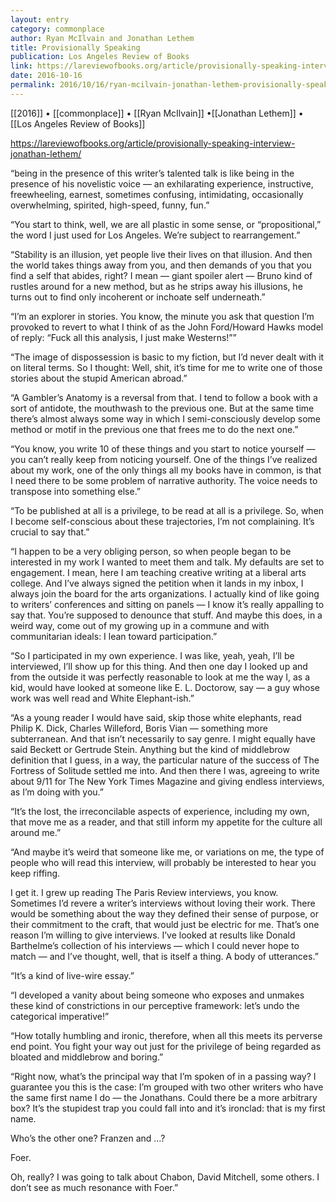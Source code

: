 ```yaml
---
layout: entry
category: commonplace
author: Ryan McIlvain and Jonathan Lethem
title: Provisionally Speaking
publication: Los Angeles Review of Books
link: https://lareviewofbooks.org/article/provisionally-speaking-interview-jonathan-lethem/
date: 2016-10-16
permalink: 2016/10/16/ryan-mcilvain-jonathan-lethem-provisionally-speaking
---
```


[[2016]] • [[commonplace]] • [[Ryan McIlvain]] •[[Jonathan Lethem]] • [[Los Angeles Review of Books]]

https://lareviewofbooks.org/article/provisionally-speaking-interview-jonathan-lethem/

“being in the presence of this writer’s talented talk is like being in the presence of his novelistic voice — an exhilarating experience, instructive, freewheeling, earnest, sometimes confusing, intimidating, occasionally overwhelming, spirited, high-speed, funny, fun.”

“You start to think, well, we are all plastic in some sense, or “propositional,” the word I just used for Los Angeles. We’re subject to rearrangement.”

“Stability is an illusion, yet people live their lives on that illusion. And then the world takes things away from you, and then demands of you that you find a self that abides, right? I mean — giant spoiler alert — Bruno kind of rustles around for a new method, but as he strips away his illusions, he turns out to find only incoherent or inchoate self underneath.”

“I’m an explorer in stories. You know, the minute you ask that question I’m provoked to revert to what I think of as the John Ford/Howard Hawks model of reply: “Fuck all this analysis, I just make Westerns!””

“The image of dispossession is basic to my fiction, but I’d never dealt with it on literal terms. So I thought: Well, shit, it’s time for me to write one of those stories about the stupid American abroad.”

“A Gambler’s Anatomy is a reversal from that. I tend to follow a book with a sort of antidote, the mouthwash to the previous one. But at the same time there’s almost always some way in which I semi-consciously develop some method or motif in the previous one that frees me to do the next one.”

“You know, you write 10 of these things and you start to notice yourself — you can’t really keep from noticing yourself. One of the things I’ve realized about my work, one of the only things all my books have in common, is that I need there to be some problem of narrative authority. The voice needs to transpose into something else.”

“To be published at all is a privilege, to be read at all is a privilege. So, when I become self-conscious about these trajectories, I’m not complaining. It’s crucial to say that.”

“I happen to be a very obliging person, so when people began to be interested in my work I wanted to meet them and talk. My defaults are set to engagement. I mean, here I am teaching creative writing at a liberal arts college. And I’ve always signed the petition when it lands in my inbox, I always join the board for the arts organizations. I actually kind of like going to writers’ conferences and sitting on panels — I know it’s really appalling to say that. You’re supposed to denounce that stuff. And maybe this does, in a weird way, come out of my growing up in a commune and with communitarian ideals: I lean toward participation.”

“So I participated in my own experience. I was like, yeah, yeah, I’ll be interviewed, I’ll show up for this thing. And then one day I looked up and from the outside it was perfectly reasonable to look at me the way I, as a kid, would have looked at someone like E. L. Doctorow, say — a guy whose work was well read and White Elephant-ish.”

“As a young reader I would have said, skip those white elephants, read Philip K. Dick, Charles Willeford, Boris Vian — something more subterranean. And that isn’t necessarily to say genre. I might equally have said Beckett or Gertrude Stein. Anything but the kind of middlebrow definition that I guess, in a way, the particular nature of the success of The Fortress of Solitude settled me into. And then there I was, agreeing to write about 9/11 for The New York Times Magazine and giving endless interviews, as I’m doing with you.”

“It’s the lost, the irreconcilable aspects of experience, including my own, that move me as a reader, and that still inform my appetite for the culture all around me.”

“And maybe it’s weird that someone like me, or variations on me, the type of people who will read this interview, will probably be interested to hear you keep riffing.

I get it. I grew up reading The Paris Review interviews, you know. Sometimes I’d revere a writer’s interviews without loving their work. There would be something about the way they defined their sense of purpose, or their commitment to the craft, that would just be electric for me. That’s one reason I’m willing to give interviews. I’ve looked at results like Donald Barthelme’s collection of his interviews — which I could never hope to match — and I’ve thought, well, that is itself a thing. A body of utterances.”

“It’s a kind of live-wire essay.”

“I developed a vanity about being someone who exposes and unmakes these kind of constrictions in our perceptive framework: let’s undo the categorical imperative!”

“How totally humbling and ironic, therefore, when all this meets its perverse end point. You fight your way out just for the privilege of being regarded as bloated and middlebrow and boring.”

“Right now, what’s the principal way that I’m spoken of in a passing way? I guarantee you this is the case: I’m grouped with two other writers who have the same first name I do — the Jonathans. Could there be a more arbitrary box? It’s the stupidest trap you could fall into and it’s ironclad: that is my first name.

Who’s the other one? Franzen and …?

Foer.

Oh, really? I was going to talk about Chabon, David Mitchell, some others. I don’t see as much resonance with Foer.”
